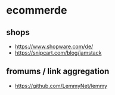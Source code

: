 # ecommerde

## shops

- https://www.shopware.com/de/
- https://snipcart.com/blog/jamstack


## fromums / link aggregation

- https://github.com/LemmyNet/lemmy
